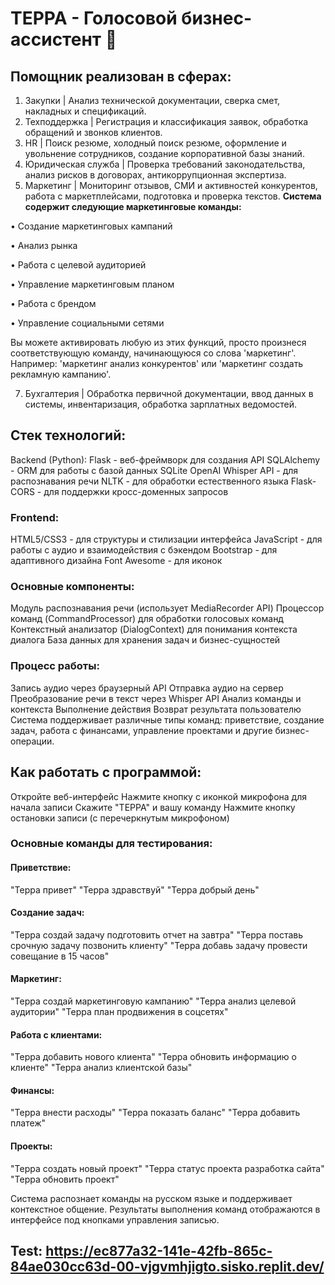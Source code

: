 # ТЕРРА - Голосовой бизнес-ассистент 🤖
## Помощник реализован в сферах:
1. Закупки | Анализ технической документации, сверка смет,
накладных и спецификаций.
2. Техподдержка | Регистрация и классификация заявок,
обработка обращений и звонков клиентов.
3. HR | Поиск резюме, холодный поиск резюме, оформление и
увольнение сотрудников, создание корпоративной базы знаний.
4. Юридическая служба | Проверка требований
законодательства, анализ рисков в договорах, антикоррупционная
экспертиза.
5. Маркетинг | Мониторинг отзывов, СМИ и активностей
конкурентов, работа с маркетплейсами, подготовка и проверка текстов.
**Система содержит следующие маркетинговые команды:**

• Создание маркетинговых кампаний

• Анализ рынка

• Работа с целевой аудиторией

• Управление маркетинговым планом

• Работа с брендом

• Управление социальными сетями

Вы можете активировать любую из этих функций, просто произнеся соответствующую команду, начинающуюся со слова 'маркетинг'. Например: 'маркетинг анализ конкурентов' или 'маркетинг создать рекламную кампанию'.

7. Бухгалтерия | Обработка первичной документации, ввод
данных в системы, инвентаризация, обработка зарплатных ведомостей.

## Стек технологий:

Backend (Python):
Flask - веб-фреймворк для создания API
SQLAlchemy - ORM для работы с базой данных SQLite
OpenAI Whisper API - для распознавания речи
NLTK - для обработки естественного языка
Flask-CORS - для поддержки кросс-доменных запросов
### Frontend:
HTML5/CSS3 - для структуры и стилизации интерфейса
JavaScript - для работы с аудио и взаимодействия с бэкендом
Bootstrap - для адаптивного дизайна
Font Awesome - для иконок
### Основные компоненты:
Модуль распознавания речи (использует MediaRecorder API)
Процессор команд (CommandProcessor) для обработки голосовых команд
Контекстный анализатор (DialogContext) для понимания контекста диалога
База данных для хранения задач и бизнес-сущностей
### Процесс работы:
Запись аудио через браузерный API
Отправка аудио на сервер
Преобразование речи в текст через Whisper API
Анализ команды и контекста
Выполнение действия
Возврат результата пользователю
Система поддерживает различные типы команд: приветствие, создание задач, работа с финансами, управление проектами и другие бизнес-операции.

## Как работать с программой:

Откройте веб-интерфейс
Нажмите кнопку с иконкой микрофона для начала записи
Скажите "ТЕРРА" и вашу команду
Нажмите кнопку остановки записи (с перечеркнутым микрофоном)

### Основные команды для тестирования:

#### Приветствие:
"Терра привет"
"Терра здравствуй"
"Терра добрый день"
#### Создание задач:
"Терра создай задачу подготовить отчет на завтра"
"Терра поставь срочную задачу позвонить клиенту"
"Терра добавь задачу провести совещание в 15 часов"
#### Маркетинг:
"Терра создай маркетинговую кампанию"
"Терра анализ целевой аудитории"
"Терра план продвижения в соцсетях"
#### Работа с клиентами:
"Терра добавить нового клиента"
"Терра обновить информацию о клиенте"
"Терра анализ клиентской базы"
#### Финансы:
"Терра внести расходы"
"Терра показать баланс"
"Терра добавить платеж"
#### Проекты:
"Терра создать новый проект"
"Терра статус проекта разработка сайта"
"Терра обновить проект"

Система распознает команды на русском языке и поддерживает контекстное общение. Результаты выполнения команд отображаются в интерфейсе под кнопками управления записью.

## Test: https://ec877a32-141e-42fb-865c-84ae030cc63d-00-vjgvmhjigto.sisko.replit.dev/
